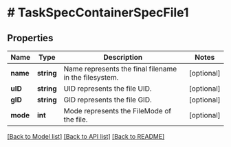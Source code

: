# # TaskSpecContainerSpecFile1

## Properties

Name | Type | Description | Notes
------------ | ------------- | ------------- | -------------
**name** | **string** | Name represents the final filename in the filesystem. | [optional] 
**uID** | **string** | UID represents the file UID. | [optional] 
**gID** | **string** | GID represents the file GID. | [optional] 
**mode** | **int** | Mode represents the FileMode of the file. | [optional] 

[[Back to Model list]](../../README.md#documentation-for-models) [[Back to API list]](../../README.md#documentation-for-api-endpoints) [[Back to README]](../../README.md)


